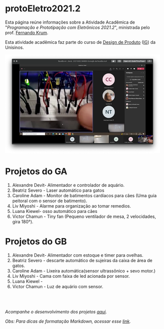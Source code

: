 # protoEletro2021.2

Esta página reúne informações sobre a Atividade Acadêmica de "_Programação e Prototipação com Eletrônicos 2021.2_", ministrada pelo prof. [Fernando Krum](http://www.ferkrum.com). 

Esta atividade acadêmica faz parte do curso de [Design de Produto](https://www.unisinos.br/graduacao/design-de-produto/porto-alegre)  ([IG](https://www.instagram.com/designproduto.unisinos/)) da Unisinos. 



![texto alternativo](/protoeletroGithub.png "descrição")



# Projetos do GA
1. Alexandre Devit- Alimentador e controlador de aquário.
2. Beatriz Severo - Laser automático para gatos
3. Caroline Adam - Monitor de batimentos cardíacos para cães (Uma guia peitoral com o sensor de batimento).
4. Liv Miyoshi - Alarme para organização ao tomar remedios.
5. Luana Kiewel- osso automático para cães
6. Victor Chamun - Tiny fan (Pequeno ventilador de mesa, 2 velocidades, gira 180°).



# Projetos do GB

1. Alexandre Devit- Alimentador com estoque e timer para ovelhas.
2. Beatriz Severo - descarte automático de sujeiras da caixa de área de gatos.
3. Caroline Adam - Lixeira automática(sensor ultrassônico +  sevo motor.)
4. Liv Miyoshi - Cama com faixa de led acionada por sensor.
5. Luana Kiewel - 
6. Victor Chamun - Luz de aquário com sensor.


<br><br><br>
_Acompanhe o desenvolvimento dos projetos [aqui](https://github.com/ferkrum/protoEletro2021.2/wiki)._






_Obs: Para dicas de formatação Markdown, acessar esse [link](https://docs.pipz.com/central-de-ajuda/learning-center/guia-basico-de-markdown#open)._
